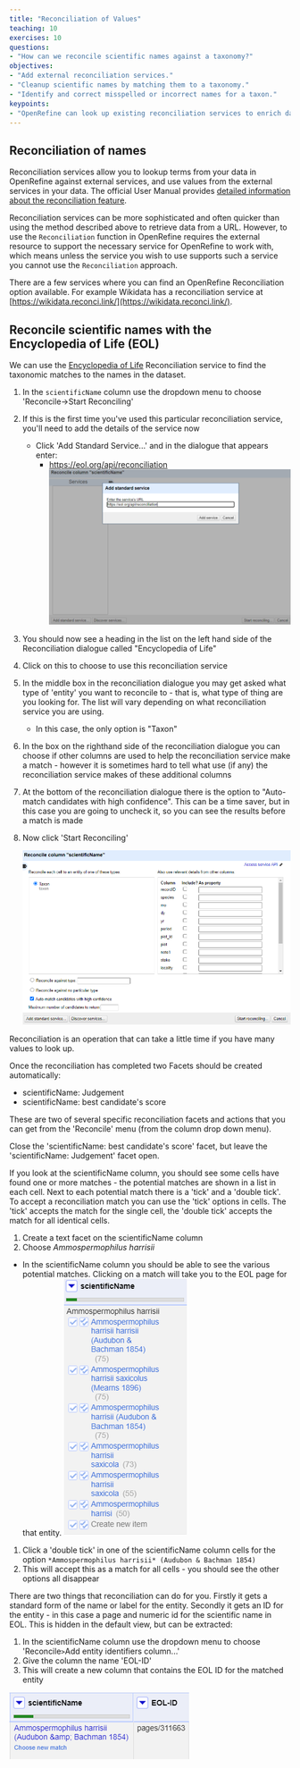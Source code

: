 ```yaml
---
title: "Reconciliation of Values"
teaching: 10
exercises: 10
questions:
- "How can we reconcile scientific names against a taxonomy?"
objectives:
- "Add external reconciliation services."
- "Cleanup scientific names by matching them to a taxonomy."
- "Identify and correct misspelled or incorrect names for a taxon."
keypoints:
- "OpenRefine can look up existing reconciliation services to enrich data"
---
```


## Reconciliation of names

Reconciliation services allow you to lookup terms from your data in OpenRefine against external services, and use values from the external services in your data. The official User Manual provides [detailed information about the reconciliation feature](https://docs.openrefine.org/manual/reconciling).

Reconciliation services can be more sophisticated and often quicker than using the method described above to retrieve data from a URL. However, to use the `Reconciliation` function in OpenRefine requires the external resource to support the necessary service for OpenRefine to work with, which means unless the service you wish to use supports such a service you cannot use the `Reconciliation` approach.

There are a few services where you can find an OpenRefine Reconciliation option available. For example Wikidata has a reconciliation service at [https://wikidata.reconci.link/](https://wikidata.reconci.link/).

## Reconcile scientific names with the Encyclopedia of Life (EOL)

We can use the [Encyclopedia of Life](https://eol.org/) Reconciliation service to find the taxonomic matches to the names in the dataset.

1. In the `scientificName` column use the dropdown menu to choose 'Reconcile->Start Reconciling'
1. If this is the first time you've used this particular reconciliation service, you'll need to add the details of the service now
    * Click 'Add Standard Service...' and in the dialogue that appears enter:
        * https://eol.org/api/reconciliation
         ![Add service URL](../fig/or362-reconcile-add.png)
1. You should now see a heading in the list on the left hand side of the Reconciliation dialogue called "Encyclopedia of Life"
1. Click on this to choose to use this reconciliation service
1. In the middle box in the reconciliation dialogue you may get asked what type of 'entity' you want to reconcile to - that is, what type of thing are you looking for. The list will vary depending on what reconciliation service you are using.
    * In this case, the only option is "Taxon"
1. In the box on the righthand side of the reconciliation dialogue you can choose if other columns are used to help the reconciliation service make a match - however it is sometimes hard to tell what use (if any) the reconciliation service makes of these additional columns
1. At the bottom of the reconciliation dialogue there is the option to "Auto-match candidates with high confidence". This can be a time saver, but in this case you are going to uncheck it, so you can see the results before a match is made
1. Now click 'Start Reconciling'

   ![Reconciliation Menu](../fig/or362-reconcile.png)

Reconciliation is an operation that can take a little time if you have many values to look up.

Once the reconciliation has completed two Facets should be created automatically:

* scientificName: Judgement
* scientificName: best candidate's score

These are two of several specific reconciliation facets and actions that you can get from the 'Reconcile' menu (from the column drop down menu).

Close the 'scientificName: best candidate's score' facet, but leave the 'scientificName: Judgement' facet open.

If you look at the scientificName column, you should see some cells have found one or more matches - the potential matches are shown in a list in each cell. Next to each potential match there is a 'tick' and a 'double tick'. To accept a reconciliation match you can use the 'tick' options in cells. The 'tick' accepts the match for the single cell, the 'double tick' accepts the match for all identical cells.

1. Create a text facet on the scientificName column
1. Choose *Ammospermophilus harrisii*
  * In the scientificName column you should be able to see the various potential matches. Clicking on a match will take you to the EOL page for that entity.
  ![Reconciliation menu for each cell](../fig/or362-reconcile-results.png)
1. Click a 'double tick' in one of the scientificName column cells for the option `*Ammospermophilus harrisii* (Audubon & Bachman 1854)`
1. This will accept this as a match for all cells - you should see the other options all disappear

There are two things that reconciliation can do for you. Firstly it gets a standard form of the name or label for the entity. Secondly it gets an ID for the entity - in this case a page and numeric id for the scientific name in EOL. This is hidden in the default view, but can be extracted:

1. In the scientificName column use the dropdown menu to choose 'Reconcile` > `Add entity identifiers column...'
1. Give the column the name 'EOL-ID'
1. This will create a new column that contains the EOL ID for the matched entity

  ![Reconciliation identifiers](../fig/or362-reconcile-id.png)
